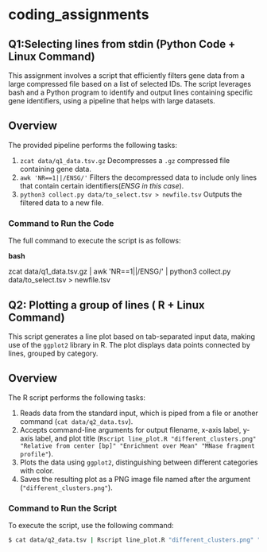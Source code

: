 # coding_assignments

## Q1:Selecting lines from stdin (Python Code + Linux Command)

This assignment involves a script that efficiently filters gene data from a large compressed file based on a list of selected IDs. The script leverages bash and a Python program to identify and output lines containing specific gene identifiers, using a pipeline that helps with large datasets.

## Overview

The provided pipeline performs the following tasks:
1. `zcat data/q1_data.tsv.gz`  Decompresses a `.gz` compressed file containing gene data.
2. `awk 'NR==1||/ENSG/'` Filters the decompressed data to include only lines that contain certain identifiers(*ENSG in this case*).
3. `python3 collect.py data/to_select.tsv > newfile.tsv` Outputs the filtered data to a new file.

### Command to Run the Code

The full command to execute the script is as follows:

**bash**

zcat data/q1_data.tsv.gz | awk 'NR==1||/ENSG/' | python3 collect.py data/to_select.tsv > newfile.tsv



## Q2: Plotting a group of lines ( R + Linux Command)

This script generates a line plot based on tab-separated input data, making use of the `ggplot2` library in R. The plot displays data points connected by lines, grouped by category.

## Overview

The R script performs the following tasks:
1.  Reads data from the standard input, which is piped from a file or another command (`cat data/q2_data.tsv`).
2. Accepts command-line arguments for output filename, x-axis label, y-axis label, and plot title (`Rscript line_plot.R "different_clusters.png" "Relative from center [bp]" "Enrichment over Mean" "MNase fragment profile"`).
3. Plots the data using `ggplot2`, distinguishing between different categories with color.
4. Saves the resulting plot as a PNG image file named after the argument (`"different_clusters.png"`).

### Command to Run the Script

To execute the script, use the following command:

```bash
$ cat data/q2_data.tsv | Rscript line_plot.R "different_clusters.png" "Relative from center [bp]" "Enrichment over Mean" "MNase fragment profile"
